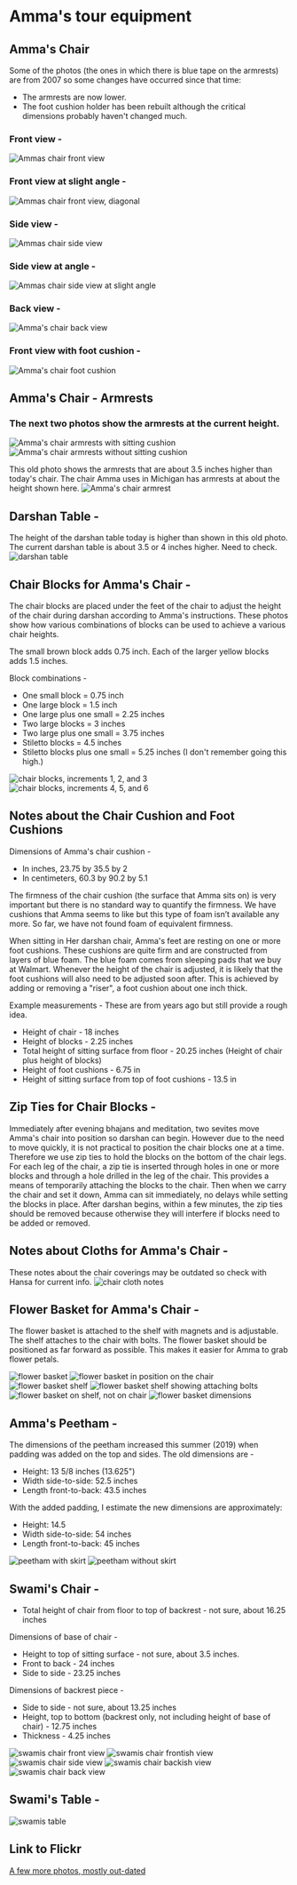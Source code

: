 # Amma's tour equipment 

## Amma's Chair
Some of the photos (the ones in which there is blue tape on the armrests) are from 2007 so some changes have occurred since that time: 
  * The armrests are now lower.
  * The foot cushion holder has been rebuilt although the critical dimensions probably haven't changed much. 

### Front view -
![Ammas chair front view](/images/chair_1.jpg)

### Front view at slight angle -
![Ammas chair front view, diagonal](/images/chair_2.jpg)

### Side view -
![Ammas chair side view](/images/chair_3.jpg)

### Side view at angle -
![Ammas chair side view at slight angle](/images/chair_6.jpg)

### Back view -
![Amma's chair back view](/images/chair_5.jpg)

### Front view with foot cushion -
![Amma's chair foot cushion](/images/chair_7.jpg)

## Amma's Chair - Armrests
### The next two photos show the armrests at the current height.
![Amma's chair armrests with sitting cushion](/images/chair_recent_1.jpg)
![Amma's chair armrests without sitting cushion](/images/chair_recent_2.jpg)

This old photo shows the armrests that are about 3.5 inches higher than today's chair. The chair Amma uses in Michigan has armrests at about the height shown here.
![Amma's chair armrest](/images/chair_4.jpg)


## Darshan Table -
The height of the darshan table today is higher than shown in this old photo. The current darshan table is about 3.5 or 4 inches higher. Need to check.
![darshan table](/images/darshan_table.jpg)

## Chair Blocks for Amma's Chair -
The chair blocks are placed under the feet of the chair to adjust the height of the chair during darshan according to Amma's instructions. These photos show how various combinations of blocks can be used to achieve a various chair heights. 

The small brown block adds 0.75 inch. Each of the larger yellow blocks adds 1.5 inches. 

Block combinations - 
  * One small block = 0.75 inch
  * One large block = 1.5 inch
  * One large plus one small = 2.25 inches
  * Two large blocks = 3 inches
  * Two large plus one small = 3.75 inches
  * Stiletto blocks = 4.5 inches
  * Stiletto blocks plus one small = 5.25 inches (I don't remember going this high.)

![chair blocks, increments 1, 2, and 3](/images/chair_blocks_1.jpg)
![chair blocks, increments 4, 5, and 6](/images/chair_blocks_2.jpg)

## Notes about the Chair Cushion and Foot Cushions

Dimensions of Amma's chair cushion -
  * In inches, 23.75 by 35.5 by 2
  * In centimeters, 60.3 by 90.2 by 5.1

The firmness of the chair cushion (the surface that Amma sits on) is very important but there is no standard way to quantify the firmness. We have cushions that Amma seems to like but this type of foam isn’t available any more. So far, we have not found foam of equivalent firmness.

When sitting in Her darshan chair, Amma's feet are resting on one or more foot cushions. These cushions are quite firm and are constructed from layers of blue foam. The blue foam comes from sleeping pads that we buy at Walmart. Whenever the height of the chair is adjusted, it is likely that the foot cushions will also need to be adjusted soon after. This is achieved by adding or removing a "riser", a foot cushion about one inch thick. 

Example measurements - These are from years ago but still provide a rough idea.
  * Height of chair - 18 inches 
  * Height of blocks - 2.25 inches
  * Total height of sitting surface from floor - 20.25 inches
  (Height of chair plus height of blocks)
  * Height of foot cushions - 6.75 in
  * Height of sitting surface from top of foot cushions - 13.5 in

## Zip Ties for Chair Blocks -
Immediately after evening bhajans and meditation, two sevites move Amma's chair into position so darshan can begin. However due to the need to move quickly, it is not practical to position the chair blocks one at a time. Therefore we use zip ties to hold the blocks on the bottom of the chair legs. For each leg of the chair, a zip tie is inserted through holes in one or more blocks and through a hole drilled in the leg of the chair. This provides a means of temporarily attaching the blocks to the chair. Then when we carry the chair and set it down, Amma can sit immediately, no delays while setting the blocks in place. After darshan begins, within a few minutes, the zip ties should be removed because otherwise they will interfere if blocks need to be added or removed.

## Notes about Cloths for Amma's Chair -
These notes about the chair coverings may be outdated so check with Hansa for current info.
![chair cloth notes](/images/chair_cloth_notes.jpg)

## Flower Basket for Amma's Chair -
The flower basket is attached to the shelf with magnets and is adjustable. The shelf attaches to the chair with bolts. The flower basket should be positioned as far forward as possible. This makes it easier for Amma to grab flower petals.

![flower basket](/images/flower_basket.jpg)
![flower basket in position on the chair](/images/flower_basket_in_place.jpg)
![flower basket shelf](/images/flower_basket_shelf_3.jpg)
![flower basket shelf showing attaching bolts](/images/flower_basket_shelf_4.jpg)
![flower basket on shelf, not on chair](/images/flower_basket_shelf_2.jpg)
![flower basket dimensions](/images/flower_basket_shelf_1.jpg)

## Amma's Peetham -
The dimensions of the peetham increased this summer (2019) when padding was added on the top and sides. The old dimensions are -
  * Height: 13 5/8 inches (13.625")
  * Width side-to-side: 52.5 inches
  * Length front-to-back: 43.5 inches

With the added padding, I estimate the new dimensions are approximately:
  * Height: 14.5
  * Width side-to-side: 54 inches
  * Length front-to-back: 45 inches

![peetham with skirt](/images/peetham_1.jpg)
![peetham without skirt](/images/peetham_2.jpg)

## Swami's Chair -
  * Total height of chair from floor to top of backrest - not sure, about 16.25 inches

Dimensions of base of chair -
  * Height to top of sitting surface - not sure, about 3.5 inches. 
  * Front to back - 24 inches
  * Side to side - 23.25 inches

Dimensions of backrest piece -
  * Side to side - not sure, about 13.25 inches
  * Height, top to bottom (backrest only, not including height of base of chair) - 12.75 inches
  * Thickness - 4.25 inches

![swamis chair front view](/images/swamis_chair_3.jpg)
![swamis chair frontish view](/images/swamis_chair_1.jpg)
![swamis chair side view](/images/swamis_chair_4.jpg)
![swamis chair backish view](/images/swamis_chair_2.jpg)
![swamis chair back view](/images/swamis_chair_5.jpg)

## Swami's Table -
![swamis table](/images/swamis_table.jpg)

## Link to Flickr 
[A few more photos, mostly out-dated](http://www.flickr.com/photos/8931306@N04/)
